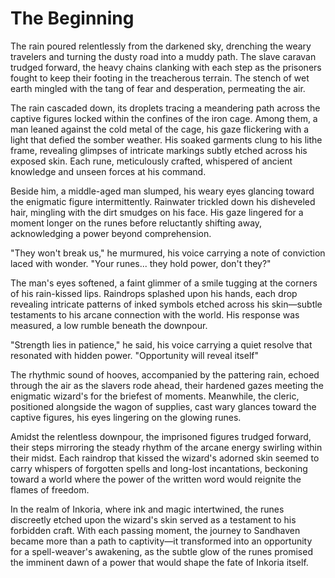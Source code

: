 # The Beginning

The rain poured relentlessly from the darkened sky, drenching the weary travelers and turning the dusty road into a muddy path. The slave caravan trudged forward, the heavy chains clanking with each step as the prisoners fought to keep their footing in the treacherous terrain. The stench of wet earth mingled with the tang of fear and desperation, permeating the air.

The rain cascaded down, its droplets tracing a meandering path across the captive figures locked within the confines of the iron cage. Among them, a man leaned against the cold metal of the cage, his gaze flickering with a light that defied the somber weather. His soaked garments clung to his lithe frame, revealing glimpses of intricate markings subtly etched across his exposed skin. Each rune, meticulously crafted, whispered of ancient knowledge and unseen forces at his command.

Beside him, a middle-aged man slumped, his weary eyes glancing toward the enigmatic figure intermittently. Rainwater trickled down his disheveled hair, mingling with the dirt smudges on his face. His gaze lingered for a moment longer on the runes before reluctantly shifting away, acknowledging a power beyond comprehension.

"They won't break us," he murmured, his voice carrying a note of conviction laced with wonder. "Your runes... they hold power, don't they?"

The man's eyes softened, a faint glimmer of a smile tugging at the corners of his rain-kissed lips. Raindrops splashed upon his hands, each drop revealing intricate patterns of inked symbols etched across his skin—subtle testaments to his arcane connection with the world. His response was measured, a low rumble beneath the downpour.

"Strength lies in patience," he said, his voice carrying a quiet resolve that resonated with hidden power. "Opportunity will reveal itself"

The rhythmic sound of hooves, accompanied by the pattering rain, echoed through the air as the slavers rode ahead, their hardened gazes meeting the enigmatic wizard's for the briefest of moments. Meanwhile, the cleric, positioned alongside the wagon of supplies, cast wary glances toward the captive figures, his eyes lingering on the glowing runes.

Amidst the relentless downpour, the imprisoned figures trudged forward, their steps mirroring the steady rhythm of the arcane energy swirling within their midst. Each raindrop that kissed the wizard's adorned skin seemed to carry whispers of forgotten spells and long-lost incantations, beckoning toward a world where the power of the written word would reignite the flames of freedom.

In the realm of Inkoria, where ink and magic intertwined, the runes discreetly etched upon the wizard's skin served as a testament to his forbidden craft. With each passing moment, the journey to Sandhaven became more than a path to captivity—it transformed into an opportunity for a spell-weaver's awakening, as the subtle glow of the runes promised the imminent dawn of a power that would shape the fate of Inkoria itself.

